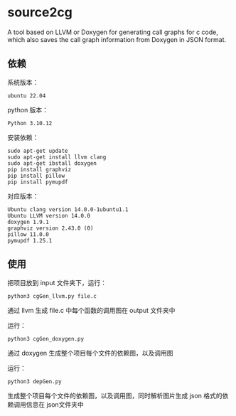 # source2cg
A tool based on LLVM or Doxygen for generating call graphs for c code, which also saves the call graph information from Doxygen in JSON format.

## 依赖

系统版本：

```
ubuntu 22.04
```

python 版本：

```
Python 3.10.12
```

安装依赖：

```
sudo apt-get update
sudo apt-get install llvm clang
sudo apt-get ibstall doxygen
pip install graphviz
pip install pillow
pip install pymupdf
```

对应版本：

```
Ubuntu clang version 14.0.0-1ubuntu1.1
Ubuntu LLVM version 14.0.0
doxygen 1.9.1
graphviz version 2.43.0 (0)
pillow 11.0.0                          
pymupdf 1.25.1
```


## 使用

把项目放到 input 文件夹下，运行：

```
python3 cgGen_llvm.py file.c 
```

通过 llvm 生成 file.c 中每个函数的调用图在 output 文件夹中

运行：

```
python3 cgGen_doxygen.py
```

通过 doxygen 生成整个项目每个文件的依赖图，以及调用图

运行：

```
python3 depGen.py 
```

生成整个项目每个文件的依赖图，以及调用图，同时解析图片生成 json 格式的依赖调用信息在 json文件夹中

